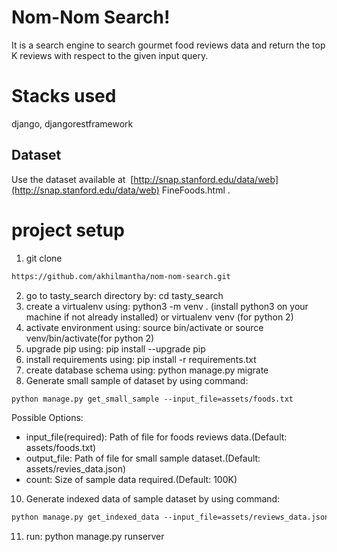 # Nom-Nom Search!
It is  a search engine to search gourmet food reviews data and return the top K
reviews with respect to the given input query.

# Stacks used
django, djangorestframework

## Dataset
Use the dataset available at ​ [http://snap.stanford.edu/data/web​](http://snap.stanford.edu/data/web​) FineFoods.html​ .

# project setup
1. git clone
```html
https://github.com/akhilmantha/nom-nom-search.git
```
2. go to tasty_search directory by: cd tasty_search
3. create a virtualenv using: python3 -m venv . (install python3 on your machine if not already installed) or virtualenv venv (for python 2)
4. activate environment using: source bin/activate or source venv/bin/activate(for python 2)
5. upgrade pip using: pip install --upgrade pip
6. install requirements using: pip install -r requirements.txt
7. create database schema using: python manage.py migrate
8. Generate small sample of dataset by using command:
```html
python manage.py get_small_sample --input_file=assets/foods.txt
```
Possible Options:
* input_file(required): Path of file for foods reviews data.(Default: assets/foods.txt)
* output_file: Path of file for small sample  dataset.(Default: assets/revies_data.json)
* count: Size of sample data required.(Default: 100K)
10. Generate indexed data of sample dataset by using command:
```html
python manage.py get_indexed_data --input_file=assets/reviews_data.json
```
11. run: python manage.py runserver
